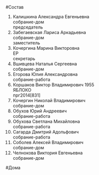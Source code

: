 #Состав  
1. Калишкина Александра Евгеньевна  
    собрание-дом  
    председатель  
2. Забегаевская Лариса Аркадьевна  
    собрание-дом  
    заместитель  
3. Кочергина Марина Викторовна  
    ЕР  
    секретарь  
4. Вшивцева Наталья Сергеевна  
    собрание-дом  
5. Егорова Юлия Александровна  
    собрание-работа  
6. Коршаков Виктор Владимирович 1955  
    ЯБЛОКО  
    прг2014[831]  
7. Кочергин Николай Владимирович  
    собрание-дом  
8. Обухов Юрий Андреевич  
    собрание-работа  
9. Обухова Светлана Михайловна  
    собрание-работа  
10. Сагарда Дмитрий Адольфович  
    собрание-работа  
11. Соболев Алексей Владимирович  
    собрание-дом  
12. Челнокова Виктория Евгеньевна  
    собрание-дом  
  
#Дома  
